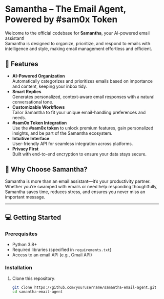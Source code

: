 # Samantha – The Email Agent, Powered by #sam0x Token  

Welcome to the official codebase for **Samantha**, your AI-powered email assistant!  
Samantha is designed to organize, prioritize, and respond to emails with intelligence and style, making email management effortless and efficient.  

## 🚀 Features  
- **AI-Powered Organization**  
  Automatically categorizes and prioritizes emails based on importance and content, keeping your inbox tidy.  
- **Smart Replies**  
  Generates personalized, context-aware email responses with a natural conversational tone.  
- **Customizable Workflows**  
  Tailor Samantha to fit your unique email-handling preferences and needs.  
- **#sam0x Token Integration**  
  Use the **#sam0x token** to unlock premium features, gain personalized insights, and be part of the Samantha ecosystem.  
- **Intuitive Interface**  
  User-friendly API for seamless integration across platforms.  
- **Privacy First**  
  Built with end-to-end encryption to ensure your data stays secure.  

## 📖 Why Choose Samantha?  
Samantha is more than an email assistant—it’s your productivity partner. Whether you’re swamped with emails or need help responding thoughtfully, Samantha saves time, reduces stress, and ensures you never miss an important message.  

---

## 💻 Getting Started  

### Prerequisites  
- Python 3.8+  
- Required libraries (specified in `requirements.txt`)  
- Access to an email API (e.g., Gmail API)  

### Installation  

1. Clone this repository:  
   ```bash  
   git clone https://github.com/yourusername/samantha-email-agent.git  
   cd samantha-email-agent  
